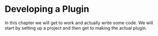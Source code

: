 # Developing a Plugin
In this chapter we will get to work and actually write some code. We will
start by setting up a project and then get to making the actual plugin.
